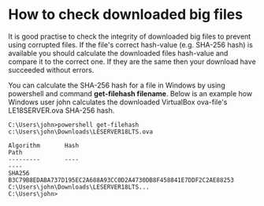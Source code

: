 # How to check downloaded big files

It is good practise to check the integrity of downloaded big files to prevent using corrupted files. If the file's correct hash-value (e.g. SHA-256 hash) is available you should calculate the downloaded files hash-value and compare it to the correct one. If they are the same then your download 
have succeeded without errors.

You can calculate the SHA-256 hash for a file in Windows by using powershell and command **get-filehash filename**. Below is an example how Windows user john calculates the downloaded VirtualBox ova-file's LE18SERVER.ova SHA-256 hash.  

```
C:\Users\john>powershell get-filehash c:\Users\john\Downloads\LESERVER18LTS.ova

Algorithm       Hash                                                                   Path
---------       ----                                                                   ----
SHA256          B3C79B8EDABA737D195EC2A688A93CC0D2A4730DB8F458841E7DDF2C2AE88253       C:\Users\john\Downloads\LESERVER18LTS...
C:\Users\john>
```

